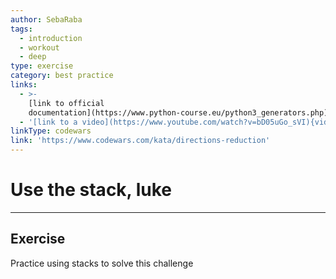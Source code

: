 ```yaml
---
author: SebaRaba
tags:
  - introduction
  - workout
  - deep
type: exercise
category: best practice
links:
  - >-
    [link to official
    documentation](https://www.python-course.eu/python3_generators.php){website}
  - '[link to a video](https://www.youtube.com/watch?v=bD05uGo_sVI){video}'
linkType: codewars
link: 'https://www.codewars.com/kata/directions-reduction'
---
```


# Use the stack, luke


---

## Exercise

Practice using stacks to solve this challenge
 
